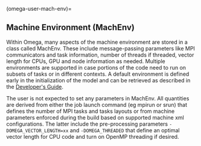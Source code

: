 (omega-user-mach-env)=

## Machine Environment (MachEnv)

Within Omega, many aspects of the machine environment are stored
in a class called MachEnv. These include message-passing parameters
like MPI communicators and task information, number of threads
if threaded, vector length for CPUs, GPU and node information as
needed. Multiple environments are supported in case portions of the
code need to run on subsets of tasks or in different contexts. A
default environment is defined early in the initialization of the
model and can be retrieved as described in the
[Developer's Guide](#omega-dev-mach-env).

The user is not expected to set any parameters in MachEnv. All
quantities are derived from either the job launch command
(eg mpirun or srun) that defines the number of MPI tasks and tasks
layouts or from machine parameters enforced during the build based
on supported machine xml configurations.
The latter include the pre-processing parameters
`-DOMEGA_VECTOR_LENGTH=xx` and `-DOMEGA_THREADED` that define an
optimal vector length for CPU code and turn on OpenMP threading
if desired.
